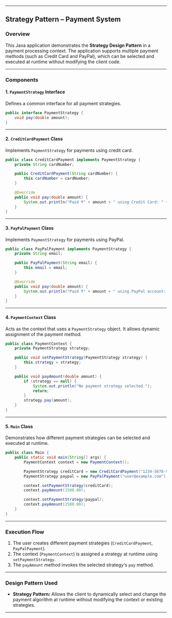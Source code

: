 
---

## Strategy Pattern – Payment System

### Overview

This Java application demonstrates the **Strategy Design Pattern** in a payment processing context. The application supports multiple payment methods (such as Credit Card and PayPal), which can be selected and executed at runtime without modifying the client code.

---

### Components

#### 1. **`PaymentStrategy` Interface**

Defines a common interface for all payment strategies.

```java
public interface PaymentStrategy {
    void pay(double amount);
}
```

---

#### 2. **`CreditCardPayment` Class**

Implements `PaymentStrategy` for payments using credit card.

```java
public class CreditCardPayment implements PaymentStrategy {
    private String cardNumber;

    public CreditCardPayment(String cardNumber) {
        this.cardNumber = cardNumber;
    }

    @Override
    public void pay(double amount) {
        System.out.println("Paid ₹" + amount + " using Credit Card: " + cardNumber);
    }
}
```

---

#### 3. **`PayPalPayment` Class**

Implements `PaymentStrategy` for payments using PayPal.

```java
public class PayPalPayment implements PaymentStrategy {
    private String email;

    public PayPalPayment(String email) {
        this.email = email;
    }

    @Override
    public void pay(double amount) {
        System.out.println("Paid ₹" + amount + " using PayPal account: " + email);
    }
}
```

---

#### 4. **`PaymentContext` Class**

Acts as the context that uses a `PaymentStrategy` object. It allows dynamic assignment of the payment method.

```java
public class PaymentContext {
    private PaymentStrategy strategy;

    public void setPaymentStrategy(PaymentStrategy strategy) {
        this.strategy = strategy;
    }

    public void payAmount(double amount) {
        if (strategy == null) {
            System.out.println("No payment strategy selected.");
            return;
        }
        strategy.pay(amount);
    }
}
```

---

#### 5. **`Main` Class**

Demonstrates how different payment strategies can be selected and executed at runtime.

```java
public class Main {
    public static void main(String[] args) {
        PaymentContext context = new PaymentContext();

        PaymentStrategy creditCard = new CreditCardPayment("1234-5678-9012-3456");
        PaymentStrategy paypal = new PayPalPayment("user@example.com");

        context.setPaymentStrategy(creditCard);
        context.payAmount(1500.00);

        context.setPaymentStrategy(paypal);
        context.payAmount(2500.00);
    }
}
```

---

### Execution Flow

1. The user creates different payment strategies (`CreditCardPayment`, `PayPalPayment`).
2. The context (`PaymentContext`) is assigned a strategy at runtime using `setPaymentStrategy`.
3. The `payAmount` method invokes the selected strategy's `pay` method.

---

### Design Pattern Used

* **Strategy Pattern:** Allows the client to dynamically select and change the payment algorithm at runtime without modifying the context or existing strategies.

---
